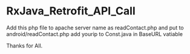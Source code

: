 # RxJava_Retrofit_API_Call

Add this php file to apache server
name as readContact.php
and put to android/readContact.php
add yourip to Const.java in BaseURL vatiable 

<?php
echo '[{"name":"Aruna","email":"aruna@abc.com"},{"name":"Kamal","email":"kaml@abc.com"},{"name":"Aruna","email":"aruna@abc.com"},{"name":"Kamal","email":"kaml@abc.com"},{"name":"Aruna","email":"aruna@abc.com"},{"name":"Kamal","email":"kaml@abc.com"},{"name":"Aruna","email":"aruna@abc.com"},{"name":"Kamal","email":"kaml@abc.com"},{"name":"Aruna","email":"aruna@abc.com"},{"name":"Kamal","email":"kaml@abc.com"},{"name":"Aruna","email":"aruna@abc.com"},{"name":"Kamal","email":"kaml@abc.com"},{"name":"Aruna","email":"aruna@abc.com"},{"name":"Kamal","email":"kaml@abc.com"},{"name":"Aruna","email":"aruna@abc.com"},{"name":"Kamal","email":"kaml@abc.com"},{"name":"Aruna","email":"aruna@abc.com"},{"name":"Kamal","email":"kaml@abc.com"},{"name":"Aruna","email":"aruna@abc.com"},{"name":"Kamal","email":"kaml@abc.com"}]';
?>

Thanks for All.
